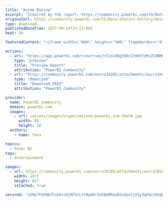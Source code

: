 ```yaml
---
title: "Anime Rating"
excerpt: "Inspired by the report: https://community.powerbi.com/t5/Data-Stories-Gallery/Anime-Analitycs/m-p/111203#M544 Created by @funichi, I have created"
originalUrl: https://community.powerbi.com/t5/Data-Stories-Gallery/Anime-Rating/m-p/252271
type: download
publishedDateTime: 2017-09-14T14:12:00Z
heat: 50

featuredContent: "<iframe width=\"800\" height=\"500\" frameborder=\"0\" src=\"https://app.powerbi.com/view?r=eyJrIjoiODg5ODc1YmUtYzM1ZC00MGZkLTlmYWEtZmJmMTc2OGY0OWMxIiwidCI6IjAyMTJmZDNkLWQ1ZGYtNGVkNy05NzYyLTQ5ZGRmZDQ1ZGM1MCIsImMiOjZ9\"></iframe>"

actions:
  - url: "https://app.powerbi.com/view?r=eyJrIjoiODg5ODc1YmUtYzM1ZC00MGZkLTlmYWEtZmJmMTc2OGY0OWMxIiwidCI6IjAyMTJmZDNkLWQ1ZGYtNGVkNy05NzYyLTQ5ZGRmZDQ1ZGM1MCIsImMiOjZ9"
    type: "preview"
    title: "Preview Report"
    attribution: "PowerBI Community"
  - url: "https://community.powerbi.com/oxcrx34285/attachments/oxcrx34285/DataStoriesGallery/1138/2/AnimeBasic.pbix"
    type: "download"
    title: "Download PBIX"
    attribution: "PowerBI Community"

provider:
  name: PowerBI Community
  domain: powerbi.com
  images:
    - url: /assets/images/organizations/powerbi.com-50x50.jpg
      width: 50
      height: 50
  authors:
    - name: Yana

topics:
  - Power BI
tags:
  - Entertainment

images:
  - url: https://community.powerbi.com/oxcrx34285/attachments/oxcrx34285/DataStoriesGallery/1138/1/Anime.PNG
    width: 1472
    height: 827
    isCached: true

secured: "i5Ou7FGh0bTFsD4+cdjRFS+LYrNyA6r3cKAU0RowDSvOyoljXIy3qFAz1hSgQHhNI3QNZatxM5YNpqgLE9jG8NDA7Skr/+r4tUIXmSKMxvlXdZ+UsJmYRFMhy3zIkD3gHj2bwJr90IhXLROY7BfbmlxVCqg8ALP7GAAkvp/dc+3ZbY7yBlptJBGt868GDNi24np5hrqMuUOv3MwqFe440JwM36xtjG1KB8Pb+6wEPdwqE1SwyYmoVkW6+RWX/ROuvMNcii5S0mCiHs0RrMVj+nbqgd5UGqiXEjtNEG0KDwxodsBgmj3Z29UyF54tOlxjktMk2hIt5pHqMnInlUTklOAlvDeoqTUCmm748JWzJWp70SGEFh744Tgt8LvC/VSI61NL1OAArk5k51dK/GUIGnPBKiBP72qLJruX7WYHB+k=;wG6pi0Di9A0qFktIOlAQRQ=="
---
```



